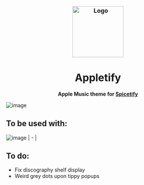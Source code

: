<h3 align="center">
	<img src="https://upload.wikimedia.org/wikipedia/commons/thumb/5/5f/Apple_Music_icon.svg/2048px-Apple_Music_icon.svg.png" width="140" alt="Logo"/><br/>
</h3>
<div align="center">
  <h1>Appletify</h1>
  
  **Apple Music theme for [Spicetify](https://github.com/spicetify/spicetify-cli)**
  
</div>




![image](https://github.com/thrway237/apple-music-spicetify/blob/main/screenshots/preview.png)






## To be used with:

![image](https://github.com/user-attachments/assets/82cd3960-9401-4cc5-9cab-e68590e3ef75)
| - |


## To do:

- Fix discography shelf display
- Weird grey dots upon tippy popups
